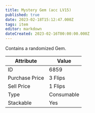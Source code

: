 ```yaml
---
title: Mystery Gem (acc LV15)
published: true
date: 2023-02-18T15:12:47.000Z
tags: item
editor: markdown
dateCreated: 2023-02-16T00:00:00.000Z
---
```


Contains a randomized Gem.

|Attribute|Value|
|-|-|
|ID|6859|
|Purchase Price|3 Flips|
|Sell Price|1 Flips|
|Type|Consumable|
|Stackable|Yes|

